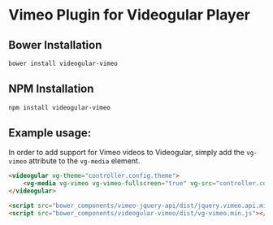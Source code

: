 # Vimeo Plugin for Videogular Player

## Bower Installation
```sh
bower install videogular-vimeo
```

## NPM Installation
```sh
npm install videogular-vimeo
```

## Example usage:

In order to add support for Vimeo videos to Videogular, simply add the `vg-vimeo` attribute to the `vg-media` element.

```html
<videogular vg-theme="controller.config.theme">
    <vg-media vg-vimeo vg-vimeo-fullscreen="true" vg-src="controller.config.sources"></vg-media>
</videogular>
```
```html
<script src="bower_components/vimeo-jquery-api/dist/jquery.vimeo.api.min.js"></script>
<script src="bower_components/videogular-vimeo/dist/vg-vimeo.min.js"></script>
```
